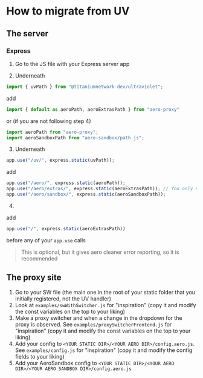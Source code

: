 # How to migrate from UV

## The server

### Express

1. Go to the JS file with your Express server app

2. Underneath

```js
import { uvPath } from "@titaniumnetwork-dev/ultraviolet";
```

add

```js
import { default as aeroPath, aeroExtrasPath } from "aero-proxy"
```

or (if you are not following step 4)

```js
import aeroPath from "aero-proxy";
import aeroSandboxPath from "aero-sandbox/path.js";
```

3. Underneath

```js
app.use("/uv/", express.static(uvPath));
```

add

```js
app.use("/aero/", express.static(aeroPath));
app.use("/aero/extras/", express.static(aeroExtrasPath)); // You only need to import this if you are using handleWithExtras
app.use("/aero/sandbox/", express.static(aeroSandboxPath));
```

4.

add

```js
app.use("/", express.static(aeroExtrasPath))
```

before any of your `app.use` calls

> This is optional, but it gives aero cleaner error reporting, so it is recommended

## The proxy site

1. Go to your SW file (the main one in the root of your static folder that you initially registered, not the UV handler)
2. Look at `examples/swWithSwitcher.js` for "inspiration" (copy it and modify the const variables on the top to your liking)
3. Make a proxy switcher and when a change in the dropdown for the proxy is observed. See `examples/proxySwitcherFrontend.js` for "inspiration" (copy it and modify the const variables on the top to your liking)
4. Add your config to `<YOUR STATIC DIR>/<YOUR AERO DIR>/config.aero.js`. See `examples/config.js` for "inspiration" (copy it and modify the config fields to your liking)
5. Add your AeroSandbox config to `<YOUR STATIC DIR>/<YOUR AERO DIR>/<YOUR AERO SANDBOX DIR>/config.aero.js`
